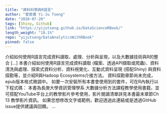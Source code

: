 ```yaml
---
title: "資料科學與R語言"
author: "曾意儒 Yi-Ju Tseng"
date: "2020-07-20"
tags: [Shiny, Github]
link: "https://yijutseng.github.io/DataScienceRBook/"
length_weight: "18.1%"
repo: "yijutseng/DataAnalyticsWithRBook"
pinned: false
---
```


介紹如何使用R語言完成資料讀取、處理、分析與呈現，以及大數據技術與R的整合 [...] 本書介紹如何使用R語言完成資料讀取 (檔案、透過API擷取或爬蟲)、資料清洗與處理、探索式資料分析、資料視覺化、互動式資料呈現 (搭配Shiny) 與資料探勘等，並介紹R與Hadoop Ecosystems介接方法。 資料探勘章節尚未完成，epub版本格式微調中。 如要一次安裝所有本書會使用到的套件，可在R內執行以下程式碼： 本書為長庚大學資訊管理學系 大數據分析方法課程教學使用書籍，並可搭配YouTube平台上的教學影片參考使用，影片閱讀清單詳見本書最末章節Ch 13 教學影片資訊。 如果您想修改文字或範例，歡迎透過此連結或是透過GitHub issue提供建議與回饋。 ...
